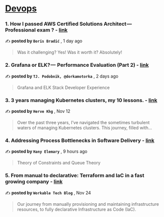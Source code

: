 
<h1><a href=https://medium.com/tag/devops/recommended target="_blank" rel="noopener noreferrer">Devops</a></h1>
<h3>1. How I passed AWS Certified Solutions Architect — Professional exam ? - <a href=https://medium.com/@boris.bradic/how-i-passed-aws-certified-solutions-architect-professional-exam-f1c97b7ddba0?source=tag_recommended_feed---------0-84----------devops----------87a197ae_45ac_4a03_9f81_70abf95195e8------- target="_blank" rel="noopener noreferrer">link</a></h3>

✍️ **posted by `Boris Bradić`** <date> , 1 day ago</date>

<blockquote>Was it challenging? Yes! Was it worth it? Absolutely!</blockquote>

<h3>2. Grafana or ELK? —  Performance Evaluation (Part 2) - <a href=https://medium.com/gitconnected/grafana-or-elk-performance-evaluation-part-2-65c8ace147ae?source=tag_recommended_feed---------1-107----------devops----------87a197ae_45ac_4a03_9f81_70abf95195e8------- target="_blank" rel="noopener noreferrer">link</a></h3>

✍️ **posted by `TJ. Podobnik, @dorkamotorka`** <date> , 2 days ago</date>

<blockquote>Grafana and ELK Stack Developer Experience</blockquote>

<h3>3. 3 years managing Kubernetes clusters, my 10 lessons. - <a href=https://medium.com/@hervekhg/3-years-managing-kubernetes-clusters-my-10-lessons-b565a5509f0e?source=tag_recommended_feed---------2-85----------devops----------87a197ae_45ac_4a03_9f81_70abf95195e8------- target="_blank" rel="noopener noreferrer">link</a></h3>

✍️ **posted by `Herve Khg`** <date> , Nov 12</date>

<blockquote>Over the past three years, I’ve navigated the sometimes turbulent waters of managing Kubernetes clusters. This journey, filled with…</blockquote>

<h3>4. Addressing Process Bottlenecks in Software Delivery - <a href=https://medium.com/@hanyelemary/addressing-process-bottlenecks-in-software-delivery-fd622c8156a1?source=tag_recommended_feed---------3-84----------devops----------87a197ae_45ac_4a03_9f81_70abf95195e8------- target="_blank" rel="noopener noreferrer">link</a></h3>

✍️ **posted by `Hany Elemary`** <date> , 9 hours ago</date>

<blockquote>Theory of Constraints and Queue Theory</blockquote>

<h3>5. From manual to declarative: Terraform and IaC in a fast growing company - <a href=https://medium.com/@workabletechblog/from-manual-to-declarative-our-journey-with-terraform-and-iac-c95e6778f3f0?source=tag_recommended_feed---------4-107----------devops----------87a197ae_45ac_4a03_9f81_70abf95195e8------- target="_blank" rel="noopener noreferrer">link</a></h3>

✍️ **posted by `Workable Tech Blog`** <date> , Nov 24</date>

<blockquote>Our journey from manually provisioning and maintaining infrastructure resources, to fully declarative Infrastructure as Code (IaC).</blockquote>

